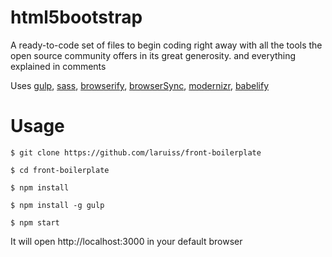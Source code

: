 html5bootstrap
==============

A ready-to-code set of files to begin coding right away with all the tools the open source community offers in its great generosity.
and everything explained in comments

Uses [gulp](http://gulpjs.com/), [sass](http://sass-lang.com/), [browserify](http://browserify.org/), [browserSync](http://www.browsersync.io),
[modernizr](https://modernizr.com/), [babelify](https://github.com/babel/babelify)

# Usage

```
$ git clone https://github.com/laruiss/front-boilerplate

$ cd front-boilerplate

$ npm install

$ npm install -g gulp

$ npm start
```

It will open http://localhost:3000 in your default browser
